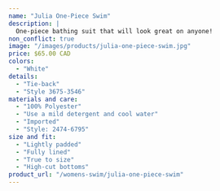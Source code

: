 ```yaml
---
name: "Julia One-Piece Swim"
description: |
  One-piece bathing suit that will look great on anyone!
non_conflict: true
image: "/images/products/julia-one-piece-swim.jpg"
price: $65.00 CAD
colors:
  - "White"
details:
  - "Tie-back"
  - "Style 3675-3546"
materials and care:
  - "100% Polyester"
  - "Use a mild detergent and cool water"
  - "Imported"
  - "Style: 2474-6795"
size and fit:
  - "Lightly padded"
  - "Fully lined"
  - "True to size"
  - "High-cut bottoms"
product_url: "/womens-swim/julia-one-piece-swim"
---
```

